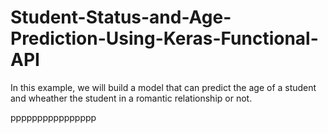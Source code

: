 # Student-Status-and-Age-Prediction-Using-Keras-Functional-API 
In this example, we will build a model that can predict the age of a student and wheather the student in a romantic relationship or not.

pppppppppppppppp
